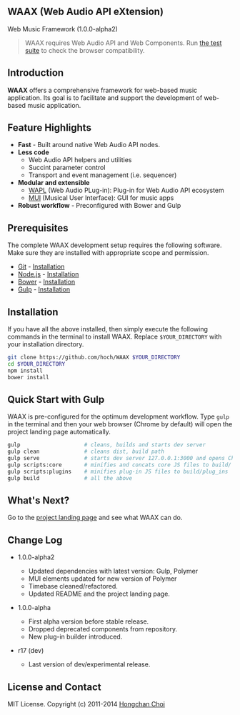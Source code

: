 ## WAAX (Web Audio API eXtension)

Web Music Framework (1.0.0-alpha2)

> WAAX requires Web Audio API and Web Components. Run [the test suite](http://hoch.github.io/WAAX/test/) to check the browser compatibility.

<!-- travis build image -->

## Introduction

__WAAX__ offers a comprehensive framework for web-based music application. Its goal is to facilitate and support the development of web-based music application.


## Feature Highlights

- **Fast** - Built around native Web Audio API nodes.
- **Less code**
    - Web Audio API helpers and utilities
    - Succint parameter control
    - Transport and event management (i.e. sequencer)
- **Modular and extensible**
    - [WAPL](https://ccrma.stanford.edu/~hongchan/posts/creating-waax-plugin/) (Web Audio PLug-in): Plug-in for Web Audio API ecosystem
    - [MUI](http://hoch.github.io/WAAX/mui/) (Musical User Interface): GUI for music apps
- **Robust workflow** - Preconfigured with Bower and Gulp


## Prerequisites

The complete WAAX development setup requires the following software. Make sure they are installed with appropriate scope and permission.

- [Git](http://git-scm.com/) - [Installation](http://git-scm.com/downloads)
- [Node.js](http://nodejs.org/) - [Installation](http://nodejs.org/)
- [Bower](http://bower.io/) - [Installation](http://bower.io/#install-bower)
- [Gulp](http://gulpjs.com/) - [Installation](https://github.com/gulpjs/gulp/blob/master/docs/getting-started.md)


## Installation

If you have all the above installed, then simply execute the following commands in the terminal to install WAAX. Replace `$YOUR_DIRECTORY` with your installation directory.

~~~bash
git clone https://github.com/hoch/WAAX $YOUR_DIRECTORY
cd $YOUR_DIRECTORY
npm install
bower install
~~~


## Quick Start with Gulp

WAAX is pre-configured for the optimum development workflow. Type `gulp` in the terminal and then your web browser (Chrome by default) will open the project landing page automatically.

~~~bash
gulp                    # cleans, builds and starts dev server
gulp clean              # cleans dist, build path
gulp serve              # starts dev server 127.0.0.1:3000 and opens Chrome
gulp scripts:core       # minifies and concats core JS files to build/
gulp scripts:plugins    # minifies plug-in JS files to build/plug_ins
gulp build              # all the above
~~~


## What's Next?

Go to the [project landing page](http://hoch.github.io/WAAX) and see what WAAX can do.


## Change Log

- 1.0.0-alpha2
    + Updated dependencies with latest version: Gulp, Polymer
    + MUI elements updated for new version of Polymer
    + Timebase cleaned/refactored.
    + Updated README and the project landing page.

- 1.0.0-alpha
    + First alpha version before stable release.
    + Dropped deprecated components from repository.
    + New plug-in builder introduced.

- r17 (dev)
    + Last version of dev/experimental release.


## License and Contact

MIT License. Copyright (c) 2011-2014 [Hongchan Choi](http://www.hoch.io)